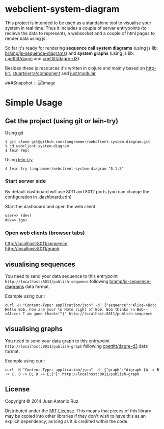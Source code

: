 # webclient-system-diagram 
This project is intended to be used as a standalone tool to visualise your system in real time. Thus it includes a couple of server entrypoints (to recieve the data to represent), a websocket and a couple of html pages to render data using js. 

So far it's ready for rendering **sequence call system diagrams** (using js lib: [bramp/js-sequence-diagrams](https://github.com/bramp/js-sequence-diagrams)) and **system graphs** (using js lib: [cpettitt/dagre](https://github.com/cpettitt/dagre) and [cpettitt/dagre-d3](https://github.com/cpettitt/dagre-d3)).

Besides these js resources it's written in clojure and mainly based on [http-kit](http://www.http-kit.org/),  [stuartsierra/component](https://github.com/stuartsierra/component) and [juxt/modular](https://github.com/juxt/modular)

###Snapshot :-
![image](https://dl.dropboxusercontent.com/u/8688858/graph_seq.png)


# Simple Usage

## Get the project (using git or lein-try)

Using git 

```
$ git clone git@github.com:tangrammer/webclient-system-diagram.git
$ cd webclient-system-diagram
$ lein repl

```

Using [lein-try](https://github.com/rkneufeld/lein-try)
```
$ lein try tangrammer/webclient-system-diagram "0.1.5"

```

### Start server side 

By default dashboard will use 8011 and 8012 ports (you can change the configuration in [.dashboard.edn](https://github.com/tangrammer/sequence-diagram-dashboard/blob/master/resources/.dashboard.edn))

Start the dashboard and open the web client

```clojure
user=> (dev)
dev=> (go)

```

### Open web clients (browser tabs) 

[http://localhost:8011/sequence](http://localhost:8011/sequence)   
[http://localhost:8011/graph](http://localhost:8011/graph)

## visualising sequences
You need to send your data sequence to this entrypoint ```http://localhost:8011/publish-sequence``` following [bramp/js-sequence-diagrams](https://github.com/bramp/js-sequence-diagrams) data format.

Example using curl:
```
curl -H "Content-Type: application/json" -d '{"sequence":"Alice->Bob: Hello Bob, how are you? \n Note right of Bob: Bob thinks \n Bob-->Alice: I am good thanks!"}' http://localhost:8011/publish-sequence
```

## visualising graphs
You need to send your data graph to this entrypoint ```http://localhost:8011/publish-graph``` following [cpettitt/dagre-d3](https://github.com/cpettitt/dagre-d3) data format.

Example using curl:
```
curl -H "Content-Type: application/json" -d '{"graph":"digraph {A -> B -> C; B -> D; D -> E;}"}' http://localhost:8011/publish-graph
```


## License


Copyright © 2014 Juan Antonio Ruz

Distributed under the [MIT License](http://opensource.org/licenses/MIT). This means that pieces of this library may be copied into other libraries if they don't wish to have this as an explicit dependency, as long as it is credited within the code.
